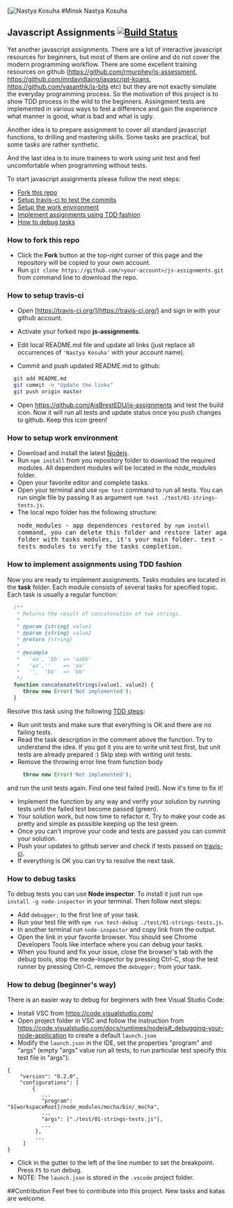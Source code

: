 [![Nastya Kosuha](https://github.com/AnastasiyaKos)
#Minsk Nastya Kosuha
## Javascript Assignments  [![Build Status](https://travis-ci.org/AisBrestEDU/js-assignments.svg?branch=master)](https://travis-ci.org/AisBrestEDU/js-assignments)

Yet another javascript assignments. There are a lot of interactive javascript resources for beginners, but most of them are online and do not cover the modern programming workflow. There are some excellent training resources on github (https://github.com/rmurphey/js-assessment, https://github.com/mrdavidlaing/javascript-koans, https://github.com/vasanthk/js-bits etc) but they are not exactly simulate the everyday programming process. So the motivation of this project is to show TDD process in the wild to the beginners. Assingment tests are implemented in various ways to feel a difference and gain the experience what manner is good, what is bad and what is ugly.

Another idea is to prepare assignment to cover all standard javascript functions, to drilling and mastering skills. Some tasks are practical, but some tasks are rather synthetic.

And the last idea is to inure trainees to work using unit test and feel uncomfortable when programming without tests.

To start javascript assignments please follow the next steps:
*  [Fork this repo](#user-content-how-to-fork-this-repo)
*  [Setup travis-ci to test the commits](#user-content-how-to-setup-travis-ci)
*  [Setup the work environment](#user-content-how-to-setup-work-environment)
*  [Implement assignments using TDD fashion](#user-content-how-to-implement-assignments-using-tdd-fashion)
*  [How to debug tasks](#how-to-debug-tasks)

### How to fork this repo
* Click the **Fork** button at the top-right corner of this page and the repository will be copied to your own account.
* Run `git clone https://github.com/<your-account>/js-assignments.git` from command line to download the repo.

### How to setup travis-ci
* Open [https://travis-ci.org/](https://travis-ci.org/) and sign in with your github account.
* Activate your forked repo **js-assignments**.

* Edit local README.md file and update all links (just replace all occurrences of `'Nastya Kosuha'` with your account name).
* Commit and push updated README.md to github:
```bash
  git add README.md
  git commit -m "Update the links"
  git push origin master
```
* Open https://github.com/AisBrestEDU/js-assignments and test the build icon. Now it will run all tests and update status once you push changes to github. Keep this icon green!

### How to setup work environment
* Download and install the latest [Nodejs](https://nodejs.org/en/download/stable/).
* Run `npm install` from you repository folder to download the required modules. All dependent modules will be located in the  *node_modules* folder.
* Open your favorite editor and complete tasks.
* Open your terminal and use `npm test` command to run all tests. You can run single file by passing it as argument `npm test ./test/01-strings-tests.js`.
* The local repo folder has the following structure: <pre>
    node_modules - app dependences restored by `npm install` command, you can delete this folder and restore later again.
    task - folder with tasks modules, it's your main folder.
    test - folder with tests modules to verify the tasks completion.
</pre>

### How to implement assignments using TDD fashion
Now you are ready to implement assignments. Tasks modules are located in the **task** folder. Each module consists of several tasks for specified topic. Each task is usually a regular function:
```javascript
  /**
   * Returns the result of concatenation of two strings.
   *
   * @param {string} value1
   * @param {string} value2
   * @return {string}
   *
   * @example
   *   'aa', 'bb' => 'aabb'
   *   'aa',''    => 'aa'
   *   '',  'bb'  => 'bb'
   */
  function concatenateStrings(value1, value2) {
     throw new Error('Not implemented');
  }
```
Resolve this task using the following [TDD steps](https://en.wikipedia.org/wiki/Test-driven_development#Test-driven_development_cycle):
* Run unit tests and make sure that everything is OK and there are no failing tests.
* Read the task description in the comment above the function. Try to understand the idea. If you got it you are to write unit test first, but unit tests are already prepared :) Skip step with writing unit tests.
* Remove the throwing error line from function body
```javascript
     throw new Error('Not implemented');
```
and run the unit tests again. Find one test failed (red). Now it's time to fix it!
* Implement the function by any way and verify your solution by running tests until the failed test become passed (green).
* Your solution work, but now time to refactor it. Try to make your code as pretty and simple as possible keeping up the test green.
* Once you can't improve your code and tests are passed you can commit your solution.
* Push your updates to github server and check if tests passed on [travis-ci](https://travis-ci.org/AisBrestEDU/js-assignments/builds).
* If everything is OK you can try to resolve the next task.

### How to debug tasks
To debug tests you can use **Node inspector**. To install it just run `npm install -g node-inspector` in your terminal. Then follow next steps:
* Add `debugger;` to the first line of your task.
* Run your test file with `npm run test-debug ./test/01-strings-tests.js`.
* In another terminal run `node-inspector` and copy link from the output.
* Open the link in your favorite browser. You should see Chrome Developers Tools like interface where you can debug your tasks.
* When you found and fix your issue, close the browser's tab with the debug tools, stop the node-inspector by pressing Ctrl-C, stop the test runner by pressing Ctrl-C, remove the `debugger;` from your task.

### How to debug (beginner's way)
There is an easier way to debug for beginners with free Visual Studio Code:
* Install VSC from https://code.visualstudio.com/
* Open project folder in VSC and follow the instruction from https://code.visualstudio.com/docs/runtimes/nodejs#_debugging-your-node-application to create a default `launch.json`
* Modify the `launch.json` in the IDE, set the properties "program" and "args" (empty "args" value run all tests, to run particular test specify this test file in "args"):
```
{
    "version": "0.2.0",
    "configurations": [
        {
           ...
           "program": "${workspaceRoot}/node_modules/mocha/bin/_mocha",
           ...
           "args": ["./test/01-strings-tests.js"],
           ...
         },
         ...
     ]
}
```
* Click in the gutter to the left of the line number to set the breakpoint. Press `F5` to run debug.
* NOTE: The `launch.json` is stored in the `.vscode` project folder.


##Contribution
Feel free to contribute into this project. New tasks and katas are welcome.

